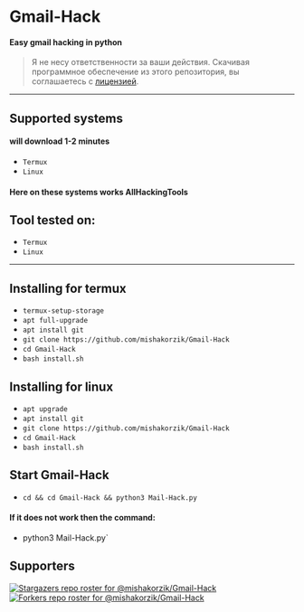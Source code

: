 # Gmail-Hack
#### Easy gmail hacking in python

> Я не несу ответственности за ваши действия. Скачивая программное обеспечение из этого репозитория, вы соглашаетесь с [лицензией](https://github.com/mishakorzik/Gmail-Hack/blob/main/LICENSE).

---------
## Supported systems
#### will download 1-2 minutes

* `Termux`
* `Linux`

#### Here on these systems works AllHackingTools

## Tool tested on:

* `Termux`
* `Linux`

---
<a id="installing"></a>
## Installing for termux

* `termux-setup-storage`
* `apt full-upgrade`
* `apt install git`
* `git clone https://github.com/mishakorzik/Gmail-Hack`
* `cd Gmail-Hack`
* `bash install.sh`

## Installing for linux

* `apt upgrade`
* `apt install git`
* `git clone https://github.com/mishakorzik/Gmail-Hack`
* `cd Gmail-Hack`
* `bash install.sh`

## Start Gmail-Hack

* `cd && cd Gmail-Hack && python3 Mail-Hack.py`
#### If it does not work then the command:
* python3 Mail-Hack.py`

## Supporters
[![Stargazers repo roster for @mishakorzik/Gmail-Hack](https://reporoster.com/stars/mishakorzik/Gmail-Hack)](https://github.com/mishakorzik/Gmail-Hack/stargazers)
[![Forkers repo roster for @mishakorzik/Gmail-Hack](https://reporoster.com/forks/mishakorzik/Gmail-Hack)](https://github.com/mishakorzik/Gmail-Hack/members)


